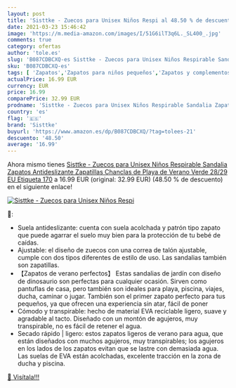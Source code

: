 ```yaml
---
layout: post
title: 'Sisttke - Zuecos para Unisex Niños Respi al 48.50 % de descuento'
date: 2021-03-23 15:46:42
image: 'https://m.media-amazon.com/images/I/51G6ilT3q6L._SL400_.jpg'
comments: true
category: ofertas
author: 'tole.es'
slug: 'B087CDBCXQ-es Sisttke - Zuecos para Unisex Niños Respirable Sandalia...'
sku: 'B087CDBCXQ-es'
tags: [ 'Zapatos','Zapatos para niños pequeños','Zapatos y complementos','Zuecos y mules para niño','chanclas','sandalia','sisttke','zapatos','zuecos', ]
actualPrice: 16.99 EUR
currency: EUR
price: 16.99
comparePrice: 32.99 EUR
prodname: 'Sisttke - Zuecos para Unisex Niños Respirable Sandalia Zapatos Antideslizante Zapatillas Chanclas de Playa de Verano  Verde  28/29 EU  Etiqueta 170'
country: 'es'
flag: '🇪🇸'
brand: 'Sisttke'
buyurl: 'https://www.amazon.es/dp/B087CDBCXQ/?tag=tolees-21'
descuento: '48.50'
average: '16.99'
---
```


Ahora mismo tienes [Sisttke - Zuecos para Unisex Niños Respirable Sandalia Zapatos Antideslizante Zapatillas Chanclas de Playa de Verano  Verde  28/29 EU  Etiqueta 170](https://www.amazon.es/dp/B087CDBCXQ/?tag=tolees-21) a 16.99 EUR (original: 32.99 EUR) (48.50 %  de descuento) en el siguiente enlace!

[![Sisttke - Zuecos para Unisex Niños Respi](https://m.media-amazon.com/images/I/51G6ilT3q6L._SL400_.jpg)](https://www.amazon.es/dp/B087CDBCXQ/?tag=tolees-21)

🔎:

- Suela antideslizante: cuenta con suela acolchada y patrón tipo zapato que puede agarrar el suelo muy bien para la protección de tu bebé de caídas.
- Ajustable: el diseño de zuecos con una correa de talón ajustable, cumple con dos tipos diferentes de estilo de uso. Las sandalias también son zapatillas.
- 【Zapatos de verano perfectos】 Estas sandalias de jardín con diseño de dinosaurio son perfectas para cualquier ocasión. Sirven como pantuflas de casa, pero también son ideales para playa, piscina, viajes, ducha, caminar o jugar. También son el primer zapato perfecto para tus pequeños, ya que ofrecen una experiencia sin atar, fácil de poner
- Cómodo y transpirable: hecho de material EVA reciclable ligero, suave y agradable al tacto. Diseñado con un montón de agujeros, muy transpirable, no es fácil de retener el agua.
- Secado rápido | ligero: estos zapatos ligeros de verano para agua, que están diseñados con muchos agujeros, muy transpirables; los agujeros en los lados de los zapatos evitan que se lastre con demasiada agua. Las suelas de EVA están acolchadas, excelente tracción en la zona de ducha y piscina.

[🛒 Visítala!!!](https://www.amazon.es/dp/B087CDBCXQ/?tag=tolees-21)
